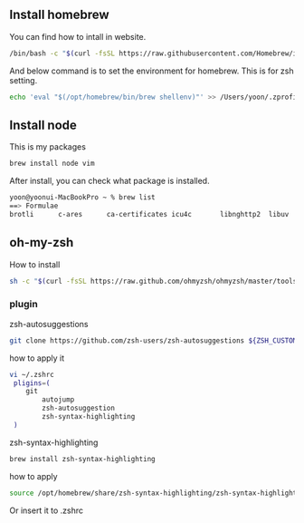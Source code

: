 ## Install homebrew
You can find how to intall in website.
```bash
/bin/bash -c "$(curl -fsSL https://raw.githubusercontent.com/Homebrew/install/HEAD/install.sh)"
```
And below command is to set the environment for homebrew.
This is for zsh setting.
```bash
echo 'eval "$(/opt/homebrew/bin/brew shellenv)"' >> /Users/yoon/.zprofile
```

## Install node
This is my packages
```bash
brew install node vim
```
After install, you can check what package is installed.
```bash
yoon@yoonui-MacBookPro ~ % brew list
==> Formulae
brotli		c-ares		ca-certificates	icu4c		libnghttp2	libuv		node		openssl@1.1
```

## oh-my-zsh
How to install
```bash
sh -c "$(curl -fsSL https://raw.github.com/ohmyzsh/ohmyzsh/master/tools/install.sh)"
```
### plugin
zsh-autosuggestions
```bash
git clone https://github.com/zsh-users/zsh-autosuggestions ${ZSH_CUSTOM:-~/.oh-my-zsh/custom}/plugins/zsh-autosuggestions
```
how to apply it
```bash
vi ~/.zshrc
 pligins=( 
 	git
    	autojump
    	zsh-autosuggestion
    	zsh-syntax-highlighting
 )
```
zsh-syntax-highlighting
```bash
brew install zsh-syntax-highlighting
```
how to apply
```bash
source /opt/homebrew/share/zsh-syntax-highlighting/zsh-syntax-highlighting.zsh
```
Or insert it to .zshrc


